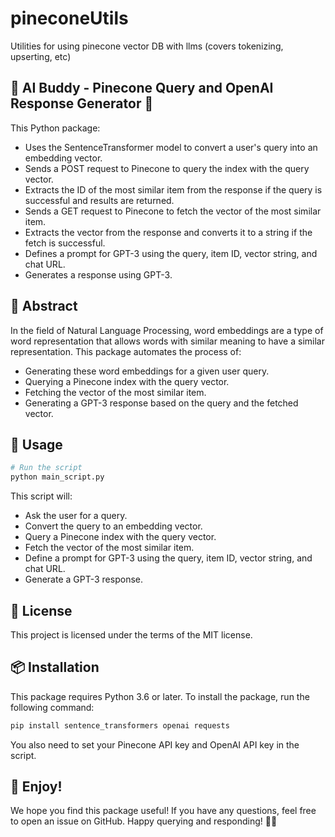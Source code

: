 # pineconeUtils

Utilities for using pinecone vector DB with llms (covers tokenizing, upserting, etc)

## 🤖 AI Buddy - Pinecone Query and OpenAI Response Generator 🚀

This Python package:

- Uses the SentenceTransformer model to convert a user's query into an embedding vector.
- Sends a POST request to Pinecone to query the index with the query vector.
- Extracts the ID of the most similar item from the response if the query is successful and results are returned.
- Sends a GET request to Pinecone to fetch the vector of the most similar item.
- Extracts the vector from the response and converts it to a string if the fetch is successful.
- Defines a prompt for GPT-3 using the query, item ID, vector string, and chat URL.
- Generates a response using GPT-3.

## 📜 Abstract

In the field of Natural Language Processing, word embeddings are a type of word representation that allows words with similar meaning to have a similar representation. This package automates the process of:

- Generating these word embeddings for a given user query.
- Querying a Pinecone index with the query vector.
- Fetching the vector of the most similar item.
- Generating a GPT-3 response based on the query and the fetched vector.

## 🚀 Usage

```python
# Run the script
python main_script.py
```

This script will:

- Ask the user for a query.
- Convert the query to an embedding vector.
- Query a Pinecone index with the query vector.
- Fetch the vector of the most similar item.
- Define a prompt for GPT-3 using the query, item ID, vector string, and chat URL.
- Generate a GPT-3 response.

## 📄 License

This project is licensed under the terms of the MIT license.

## 📦 Installation

This package requires Python 3.6 or later. To install the package, run the following command:

```bash
pip install sentence_transformers openai requests
```

You also need to set your Pinecone API key and OpenAI API key in the script.

## 🎉 Enjoy!

We hope you find this package useful! If you have any questions, feel free to open an issue on GitHub. Happy querying and responding! 🤖🚀

